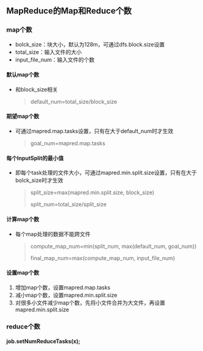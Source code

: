 ## MapReduce的Map和Reduce个数

### map个数

- bolck_size：块大小，默认为128m，可通过dfs.block.size设置
- total_size：输入文件的大小
- input_file_num：输入文件的个数

#### 默认map个数

- 和block_size相关

  > default_num=total_size/block_size

#### 期望map个数

- 可通过mapred.map.tasks设置，只有在大于default_num时才生效

  > goal_num=mapred.map.tasks

#### 每个InputSplit的最小值

- 即每个task处理的文件大小，可通过mapred.min.split.size设置，只有在大于bolck_size时才生效

  > split_size=max(mapred.min.split.size, block_size)
  >
  > split_num=total_size/split_size

#### 计算map个数

- 每个map处理的数据不能跨文件

  > compute_map_num=min(split_num, max(default_num, goal_num))
  >
  > final_map_num=max(compute_map_num, input_file_num)

#### 设置map个数

1. 增加map个数，设置mapred.map.tasks
2. 减小map个数，设置mapred.min.split.size
3. 对很多小文件减少map个数，先将小文件合并为大文件，再设置mapred.min.split.size

### reduce个数

#### job.setNumReduceTasks(x);